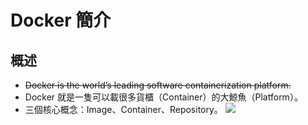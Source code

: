 # Docker 簡介

## 概述

* ~~Docker is the world’s leading software containerization platform.~~
* Docker 就是一隻可以載很多貨櫃（Container）的大鯨魚（Platform）。
* 三個核心概念：Image、Container、Repository。
  [![](https://github.com/cain19811028/docker_notebook/raw/master/assets/docker.png)](https://github.com/cain19811028/docker_notebook/blob/master/assets/docker.png)



